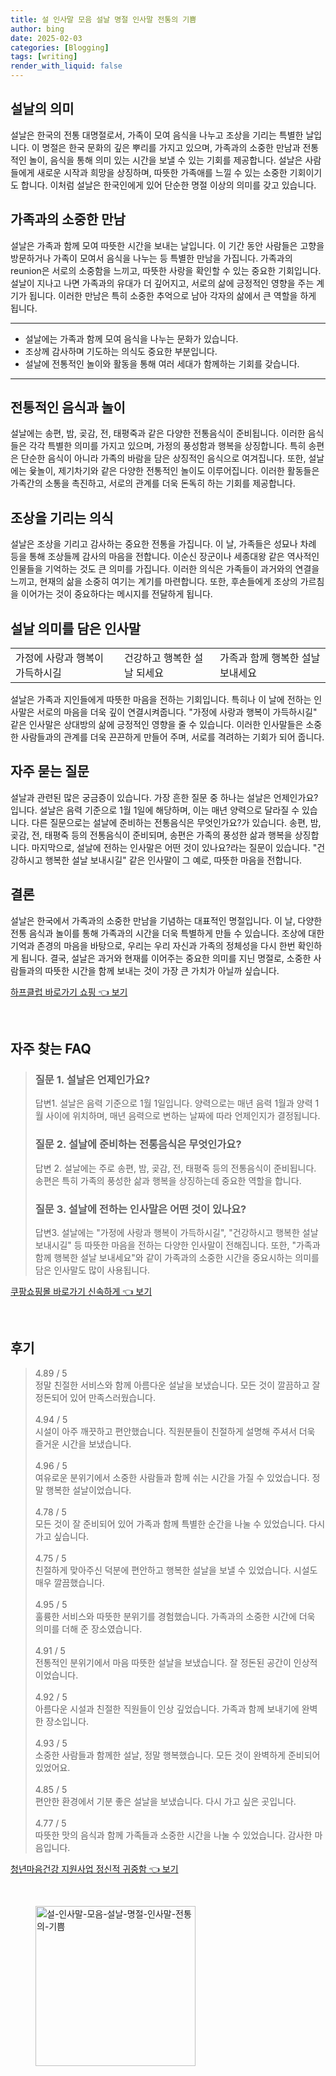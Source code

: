 ```yaml
---
title: 설 인사말 모음 설날 명절 인사말 전통의 기쁨
author: bing
date: 2025-02-03
categories: [Blogging]
tags: [writing]
render_with_liquid: false
---
```



<h2 id='설날의 의미'>설날의 의미</h2>

<p>설날은 한국의 전통 대명절로서, 가족이 모여 음식을 나누고 조상을 기리는 특별한 날입니다. 이 명절은 한국 문화의 깊은 뿌리를 가지고 있으며, 가족과의 소중한 만남과 전통적인 놀이, 음식을 통해 의미 있는 시간을 보낼 수 있는 기회를 제공합니다. 설날은 사람들에게 새로운 시작과 희망을 상징하며, 따뜻한 가족애를 느낄 수 있는 소중한 기회이기도 합니다. 이처럼 설날은 한국인에게 있어 단순한 명절 이상의 의미를 갖고 있습니다.</p>

<h2 id='가족과의 소중한 만남'>가족과의 소중한 만남</h2>

<p>설날은 가족과 함께 모여 따뜻한 시간을 보내는 날입니다. 이 기간 동안 사람들은 고향을 방문하거나 가족이 모여서 음식을 나누는 등 특별한 만남을 가집니다. 가족과의 reunion은 서로의 소중함을 느끼고, 따뜻한 사랑을 확인할 수 있는 중요한 기회입니다. 설날이 지나고 나면 가족과의 유대가 더 깊어지고, 서로의 삶에 긍정적인 영향을 주는 계기가 됩니다. 이러한 만남은 특히 소중한 추억으로 남아 각자의 삶에서 큰 역할을 하게 됩니다.</p>

<hr />

<ul>
    <li>설날에는 가족과 함께 모여 음식을 나누는 문화가 있습니다.</li>
    <li>조상께 감사하며 기도하는 의식도 중요한 부분입니다.</li>
    <li>설날에 전통적인 놀이와 활동을 통해 여러 세대가 함께하는 기회를 갖습니다.</li>
</ul>

<hr />

<h2 id='전통적인 음식과 놀이'>전통적인 음식과 놀이</h2>

<p>설날에는 송편, 밤, 곶감, 전, 태평죽과 같은 다양한 전통음식이 준비됩니다. 이러한 음식들은 각각 특별한 의미를 가지고 있으며, 가정의 풍성함과 행복을 상징합니다. 특히 송편은 단순한 음식이 아니라 가족의 바람을 담은 상징적인 음식으로 여겨집니다. 또한, 설날에는 윷놀이, 제기차기와 같은 다양한 전통적인 놀이도 이루어집니다. 이러한 활동들은 가족간의 소통을 촉진하고, 서로의 관계를 더욱 돈독히 하는 기회를 제공합니다.</p>

<h2 id='조상을 기리는 의식'>조상을 기리는 의식</h2>

<p>설날은 조상을 기리고 감사하는 중요한 전통을 가집니다. 이 날, 가족들은 성묘나 차례 등을 통해 조상들께 감사의 마음을 전합니다. 이순신 장군이나 세종대왕 같은 역사적인 인물들을 기억하는 것도 큰 의미를 가집니다. 이러한 의식은 가족들이 과거와의 연결을 느끼고, 현재의 삶을 소중히 여기는 계기를 마련합니다. 또한, 후손들에게 조상의 가르침을 이어가는 것이 중요하다는 메시지를 전달하게 됩니다.</p>

<h2 id='설날 의미를 담은 인사말'>설날 의미를 담은 인사말</h2>

<table>
    <tr>
        <td>가정에 사랑과 행복이 가득하시길</td>
        <td>건강하고 행복한 설날 되세요</td>
        <td>가족과 함께 행복한 설날 보내세요</td>
    </tr>
</table>

<p>설날은 가족과 지인들에게 따뜻한 마음을 전하는 기회입니다. 특히나 이 날에 전하는 인사말은 서로의 마음을 더욱 깊이 연결시켜줍니다. "가정에 사랑과 행복이 가득하시길" 같은 인사말은 상대방의 삶에 긍정적인 영향을 줄 수 있습니다. 이러한 인사말들은 소중한 사람들과의 관계를 더욱 끈끈하게 만들어 주며, 서로를 격려하는 기회가 되어 줍니다.</p>

<h2 id='자주 묻는 질문'>자주 묻는 질문</h2>

<p>설날과 관련된 많은 궁금증이 있습니다. 가장 흔한 질문 중 하나는 설날은 언제인가요?입니다. 설날은 음력 기준으로 1월 1일에 해당하며, 이는 매년 양력으로 달라질 수 있습니다. 다른 질문으로는 설날에 준비하는 전통음식은 무엇인가요?가 있습니다. 송편, 밤, 곶감, 전, 태평죽 등의 전통음식이 준비되며, 송편은 가족의 풍성한 삶과 행복을 상징합니다. 마지막으로, 설날에 전하는 인사말은 어떤 것이 있나요?라는 질문이 있습니다. "건강하시고 행복한 설날 보내시길" 같은 인사말이 그 예로, 따뜻한 마음을 전합니다.</p>

<h2 id='결론'>결론</h2>

<p>설날은 한국에서 가족과의 소중한 만남을 기념하는 대표적인 명절입니다. 이 날, 다양한 전통 음식과 놀이를 통해 가족과의 시간을 더욱 특별하게 만들 수 있습니다. 조상에 대한 기억과 존경의 마음을 바탕으로, 우리는 우리 자신과 가족의 정체성을 다시 한번 확인하게 됩니다. 결국, 설날은 과거와 현재를 이어주는 중요한 의미를 지닌 명절로, 소중한 사람들과의 따뜻한 시간을 함께 보내는 것이 가장 큰 가치가 아닐까 싶습니다.</p>


<p><a class="click-button" title="하프클럽 바로가기 쇼핑" href="https://24nara.github.io/posts/%ED%95%98%ED%94%84%ED%81%B4%EB%9F%BD-%EB%B0%94%EB%A1%9C%EA%B0%80%EA%B8%B0-%EC%87%BC%ED%95%91/" rel="dofollow">하프클럽 바로가기 쇼핑 👈 보기</a></p><br>
<h2 id='자주_찾는_FAQ'>자주 찾는 FAQ</h2>
<div itemscope="" itemtype="https://schema.org/FAQPage"> 
<blockquote> 
<div itemscope="" itemprop="mainEntity" itemtype="https://schema.org/Question"> 
<h3 itemprop="name">질문 1. 설날은 언제인가요? </h3> 
<div itemscope="" itemprop="acceptedAnswer" itemtype="https://schema.org/Answer"> 
<span itemprop="text"> 
<p>답변1. 설날은 음력 기준으로 1월 1일입니다. 양력으로는 매년 음력 1월과 양력 1월 사이에 위치하며, 매년 음력으로 변하는 날짜에 따라 언제인지가 결정됩니다.</p> 
</span> 
</div> 
</div> 

<div itemscope="" itemprop="mainEntity" itemtype="https://schema.org/Question"> 
<h3 itemprop="name">질문 2. 설날에 준비하는 전통음식은 무엇인가요? </h3> 
<div itemscope="" itemprop="acceptedAnswer" itemtype="https://schema.org/Answer"> 
<span itemprop="text"> 
<p>답변 2. 설날에는 주로 송편, 밤, 곶감, 전, 태평죽 등의 전통음식이 준비됩니다. 송편은 특히 가족의 풍성한 삶과 행복을 상징하는데 중요한 역할을 합니다.</p> 
</span> 
</div> 
</div> 

<div itemscope="" itemprop="mainEntity" itemtype="https://schema.org/Question"> 
<h3 itemprop="name">질문 3. 설날에 전하는 인사말은 어떤 것이 있나요? </h3> 
<div itemscope="" itemprop="acceptedAnswer" itemtype="https://schema.org/Answer"> 
<span itemprop="text"> 
<p>답변3. 설날에는 "가정에 사랑과 행복이 가득하시길", "건강하시고 행복한 설날 보내시길" 등 따뜻한 마음을 전하는 다양한 인사말이 전해집니다. 또한, "가족과 함께 행복한 설날 보내세요"와 같이 가족과의 소중한 시간을 중요시하는 의미를 담은 인사말도 많이 사용됩니다.</p> 
</span> 
</div> 
</div> 
</blockquote> 
</div>
<p><a class="click-button" title="쿠팡쇼핑몰 바로가기 신속하게" href="https://24nara.github.io/posts/%EC%BF%A0%ED%8C%A1%EC%87%BC%ED%95%91%EB%AA%B0-%EB%B0%94%EB%A1%9C%EA%B0%80%EA%B8%B0-%EC%8B%A0%EC%86%8D%ED%95%98%EA%B2%8C/" rel="dofollow">쿠팡쇼핑몰 바로가기 신속하게 👈 보기</a></p><br>
<h2 id='후기'>후기</h2>
<div itemscope itemtype="https://schema.org/Product">
  <blockquote>
  <div itemprop="review" itemscope itemtype="https://schema.org/Review">
      <div itemprop="reviewRating" itemscope itemtype="https://schema.org/Rating"> <span itemprop="ratingValue">4.89</span> / <span itemprop="bestRating">5</span> </div>
      <span itemprop="reviewBody">정말 친절한 서비스와 함께 아름다운 설날을 보냈습니다. 모든 것이 깔끔하고 잘 정돈되어 있어 만족스러웠습니다.</span>
  </div>
  <br>
  <div itemprop="review" itemscope itemtype="https://schema.org/Review">
      <div itemprop="reviewRating" itemscope itemtype="https://schema.org/Rating"> <span itemprop="ratingValue">4.94</span> / <span itemprop="bestRating">5</span> </div>
      <span itemprop="reviewBody">시설이 아주 깨끗하고 편안했습니다. 직원분들이 친절하게 설명해 주셔서 더욱 즐거운 시간을 보냈습니다.</span>
  </div>
  <br>
  <div itemprop="review" itemscope itemtype="https://schema.org/Review">
      <div itemprop="reviewRating" itemscope itemtype="https://schema.org/Rating"> <span itemprop="ratingValue">4.96</span> / <span itemprop="bestRating">5</span> </div>
      <span itemprop="reviewBody">여유로운 분위기에서 소중한 사람들과 함께 쉬는 시간을 가질 수 있었습니다. 정말 행복한 설날이었습니다.</span>
  </div>
  <br>
  <div itemprop="review" itemscope itemtype="https://schema.org/Review">
      <div itemprop="reviewRating" itemscope itemtype="https://schema.org/Rating"> <span itemprop="ratingValue">4.78</span> / <span itemprop="bestRating">5</span> </div>
      <span itemprop="reviewBody">모든 것이 잘 준비되어 있어 가족과 함께 특별한 순간을 나눌 수 있었습니다. 다시 가고 싶습니다.</span>
  </div>
  <br>
  <div itemprop="review" itemscope itemtype="https://schema.org/Review">
      <div itemprop="reviewRating" itemscope itemtype="https://schema.org/Rating"> <span itemprop="ratingValue">4.75</span> / <span itemprop="bestRating">5</span> </div>
      <span itemprop="reviewBody">친절하게 맞아주신 덕분에 편안하고 행복한 설날을 보낼 수 있었습니다. 시설도 매우 깔끔했습니다.</span>
  </div>
  <br>
  <div itemprop="review" itemscope itemtype="https://schema.org/Review">
      <div itemprop="reviewRating" itemscope itemtype="https://schema.org/Rating"> <span itemprop="ratingValue">4.95</span> / <span itemprop="bestRating">5</span> </div>
      <span itemprop="reviewBody">훌륭한 서비스와 따뜻한 분위기를 경험했습니다. 가족과의 소중한 시간에 더욱 의미를 더해 준 장소였습니다.</span>
  </div>
  <br>
  <div itemprop="review" itemscope itemtype="https://schema.org/Review">
      <div itemprop="reviewRating" itemscope itemtype="https://schema.org/Rating"> <span itemprop="ratingValue">4.91</span> / <span itemprop="bestRating">5</span> </div>
      <span itemprop="reviewBody">전통적인 분위기에서 마음 따뜻한 설날을 보냈습니다. 잘 정돈된 공간이 인상적이었습니다.</span>
  </div>
  <br>
  <div itemprop="review" itemscope itemtype="https://schema.org/Review">
      <div itemprop="reviewRating" itemscope itemtype="https://schema.org/Rating"> <span itemprop="ratingValue">4.92</span> / <span itemprop="bestRating">5</span> </div>
      <span itemprop="reviewBody">아름다운 시설과 친절한 직원들이 인상 깊었습니다. 가족과 함께 보내기에 완벽한 장소입니다.</span>
  </div>
  <br>
  <div itemprop="review" itemscope itemtype="https://schema.org/Review">
      <div itemprop="reviewRating" itemscope itemtype="https://schema.org/Rating"> <span itemprop="ratingValue">4.93</span> / <span itemprop="bestRating">5</span> </div>
      <span itemprop="reviewBody">소중한 사람들과 함께한 설날, 정말 행복했습니다. 모든 것이 완벽하게 준비되어 있었어요.</span>
  </div>
  <br>
  <div itemprop="review" itemscope itemtype="https://schema.org/Review">
      <div itemprop="reviewRating" itemscope itemtype="https://schema.org/Rating"> <span itemprop="ratingValue">4.85</span> / <span itemprop="bestRating">5</span> </div>
      <span itemprop="reviewBody">편안한 환경에서 기분 좋은 설날을 보냈습니다. 다시 가고 싶은 곳입니다.</span>
  </div>
  <br>
  <div itemprop="review" itemscope itemtype="https://schema.org/Review">
      <div itemprop="reviewRating" itemscope itemtype="https://schema.org/Rating"> <span itemprop="ratingValue">4.77</span> / <span itemprop="bestRating">5</span> </div>
      <span itemprop="reviewBody">따뜻한 맛의 음식과 함께 가족들과 소중한 시간을 나눌 수 있었습니다. 감사한 마음입니다.</span>
  </div>
  </blockquote>
</div>
<p><a class="click-button" title="청년마음건강 지원사업 정신적 귀중함" href="https://24nara.github.io/posts/%EC%B2%AD%EB%85%84%EB%A7%88%EC%9D%8C%EA%B1%B4%EA%B0%95-%EC%A7%80%EC%9B%90%EC%82%AC%EC%97%85-%EC%A0%95%EC%8B%A0%EC%A0%81-%EA%B7%80%EC%A4%91%ED%95%A8/" rel="dofollow">청년마음건강 지원사업 정신적 귀중함 👈 보기</a></p><br>
<figure class="image"><img src="https://24nara.github.io/assets/img/thumbnail/설-인사말-모음-설날-명절-인사말-전통의-기쁨.webp" alt="설-인사말-모음-설날-명절-인사말-전통의-기쁨" width="256" height="256"></figure>
